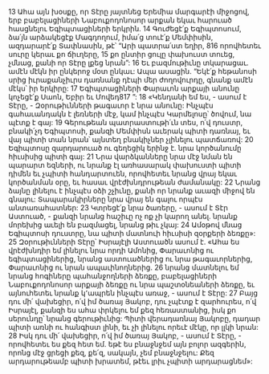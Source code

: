 13 Ահա այն խօսքը, որ Տէրը յայտնեց Երեմիա մարգարէի միջոցով, երբ բաբելացիների Նաբուքոդոնոսոր արքան եկաւ հարուած հասցնելու Եգիպտացիների երկրին.
14 Գուժեցէ՛ք Եգիպտոսում,
ձա՛յն արձակեցէք Մագդողում,
իմա՛ց տուէ՛ք Մեմփիսին,
ազդարարէ՛ք Տափնասին,
թէ՝ “Արի պատրա՛ստ եղիր,
816 որովհետեւ սուրը կերաւ քո ճիւղերը,
15 քո ընտիր ցուլը փախուստ տուեց, չմնաց,
քանի որ Տէրը լքեց նրան”:
16 Եւ բազմութիւնը տկարացաւ.
ամէն մէկն իր ընկերոջ մօտ ընկաւ:
Ապա ասացին.
“Եկէ՛ք հեթանոսի սրից իւրաքանչիւրս դառնանք դէպի մեր ժողովուրդը,
գնանք ամէն մէկս՝ իր երկիրը:
17 Եգիպտացիների Փարաւոն արքայի անունը կոչեցէ՛ք Սաոն, Եբիր եւ Մովեդ817 ”:
18 «Կենդանի եմ ես, - ասում է Տէրը, -
Զօրութիւնների թագաւոր է նրա անունը:
Ինչպէս գահաւանդակն է լեռների մէջ,
կամ ինչպէս Կարմելոսը՝ ծովում,
նա պէտք է գայ:
19 Գերութեան պատրաստութի՛ւն տես,
ո՛վ դուստր, բնակի՛չդ Եգիպտոսի,
քանզի Մեմփիսն աւերակ պիտի դառնայ,
եւ վայ պիտի տան նրան՝
այնտեղ բնակիչներ չլինելու պատճառով:
20 Եգիպտոսը զարդարուած ու գեղեցիկ երինջ է.
նրա կործանումը հիւսիսից պիտի գայ:
21 Նրա վարձկանները նրա մէջ նման են պարարտ եզների,
ու նրանք էլ առհասարակ փախուստի պիտի դիմեն եւ չպիտի հանդարտուեն,
որովհետեւ նրանց վրայ եկաւ կործանման օրը,
եւ հասաւ վրէժխնդրութեան ժամանակը:
22 Նրանց ձայնը լինելու է ինչպէս օձի շչիւնը,
քանի որ նրանք աւազի միջով են գնալու:
Տապարակիրները նրա վրայ են գալու
որպէս անտառահատներ:
23 Կտրեցէ՛ք նրա ծառերը, - ասում է Տէր Աստուած, -
քանզի նրանց հաշիւը ոչ ոք չի կարող անել.
նրանք մորեխից աւելի են բազմացել,
նրանց թիւ չկայ:
24 Ամօթով մնաց Եգիպտոսի դուստրը,
նա պիտի մատնուի հիւսիսի զօրքերի ձեռքը»:
25 Զօրութիւնների Տէրը՝ Իսրայէլի Աստուածն ասում է. «Ահա ես վրէժխնդիր եմ լինելու նրա որդի Ամոնից, Փարաւոնից ու եգիպտացիներից, նրանց աստուածներից ու նրա թագաւորներից, Փարաւոնից ու նրան ապաւինողներից. 26 նրանց մատնելու եմ նրանց հոգիները պահանջողների ձեռքը, բաբելացիների Նաբուքոդոնոսոր արքայի ձեռքը ու նրա պաշտօնեաների ձեռքը, եւ այնուհետեւ նրանք կ՚ապրեն ինչպէս առաջ, - ասում է Տէրը:
27 Բայց դու մի՛ վախեցիր, ո՛վ իմ ծառայ Յակոբ,
դու չպէտք է զարհուրես, ո՛վ Իսրայէլ,
քանզի ես ահա փրկելու եմ քեզ հեռաստանից,
իսկ քո սերունդը՝ նրանց գերութիւնից:
Պիտի վերադառնայ Յակոբը,
դադար պիտի առնի ու հանգիստ լինի,
եւ չի լինելու որեւէ մէկը, որ լլկի նրան:
28 Իսկ դու մի՛ վախեցիր, ո՛վ իմ ծառայ Յակոբ, - ասում է Տէրը, -
որովհետեւ ես քեզ հետ եմ.
եթէ ես բնաջնջեմ այն բոլոր ազգերին,
որոնց մէջ ցրեցի քեզ,
քե՛զ, սակայն, չեմ բնաջնջելու:
Քեզ արդարութեամբ պիտի խրատեմ,
թէեւ լրիւ չպիտի արդարացնեմ»:
